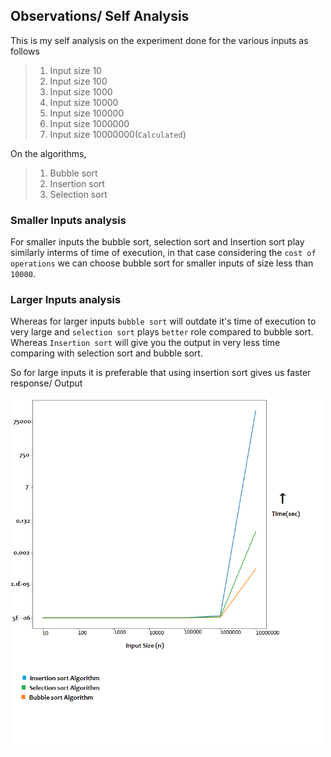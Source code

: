 ## Observations/ Self Analysis

This is my self analysis on the experiment done for the various inputs as follows

>1. Input size 10
>2. Input size 100
>3. Input size 1000
>4. Input size 10000
>5. Input size 100000
>6. Input size 1000000
>7. Input size 10000000(`Calculated`)

On the algorithms,

>1. Bubble sort
>2. Insertion sort
>3. Selection sort


### Smaller Inputs analysis

For smaller inputs the bubble sort, selection sort and Insertion sort play similarly interms of time of execution, in that case considering the `cost of operations` we can choose bubble sort for smaller inputs of size less than `10000`.

### Larger Inputs analysis

Whereas for larger inputs `bubble sort` will outdate it's time of execution to very large and `selection sort` plays `better` role compared to bubble sort. Whereas `Insertion sort` will give you the output in very less time comparing with selection sort and bubble sort.

So for large inputs it is preferable that using insertion sort gives us faster response/ Output

<img src = "https://github.com/Demesaikiran/IT-LAB-Coursework/blob/master/Lab2/TimeComplexity%20Comparisions.png" width = "500">